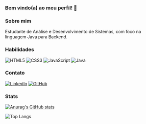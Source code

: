 ### Bem vindo(a) ao meu perfil! 👋

### Sobre mim
Estudante de Análise e Desenvolvimento de Sistemas, com foco na linguagem Java para Backend.

### Habilidades
![HTML5](https://img.shields.io/badge/HTML5-000?style=for-the-badge&logo=html5)
![CSS3](https://img.shields.io/badge/CSS3-000?style=for-the-badge&logo=css3&logoColor=264CE4)
![JavaScript](https://img.shields.io/badge/JavaScript-000?style=for-the-badge&logo=javascript)
![Java](https://img.shields.io/badge/Java-000?style=for-the-badge&logo=)

### Contato
[![LinkedIn](https://img.shields.io/badge/LinkedIn-000?style=for-the-badge&logo=linkedin&logoColor=0E76A8)](https://www.linkedin.com/in/lucas-silva-59664b1aa/)
[![GitHub](https://img.shields.io/badge/GitHub-000?style=for-the-badge&logo=GitHub)](https://github.com/lucas-ssilva2706)

### Stats
[![Anurag's GitHub stats](https://github-readme-stats.vercel.app/api?username=lucas-ssilva2706&show_icons=true&theme=dark&hide_title=true&hide=stars)](https://github.com/anuraghazra/github-readme-stats)

![Top Langs](https://github-readme-stats-git-masterrstaa-rickstaa.vercel.app/api/top-langs/?username=lucas-ssilva2706&layout=compact&bg_color=000&border_color=30A3DC&title_color=E94D5F&text_color=FFF)
